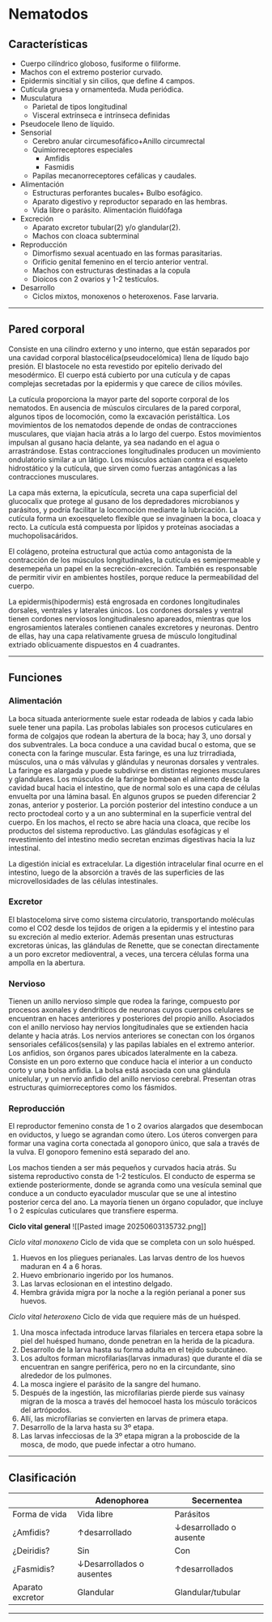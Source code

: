# Nematodos
## Características
- Cuerpo cilíndrico globoso, fusiforme o filiforme.
- Machos con el extremo posterior curvado.
- Epidermis sincitial y  sin cilios, que define 4 campos.
- Cutícula gruesa y ornamenteda. Muda periódica.
- Musculatura
	- Parietal de tipos longitudinal
	- Visceral extrínseca e intrínseca definidas
- Pseudocele lleno de líquido.
- Sensorial
	- Cerebro anular circumesofáfico+Anillo circumrectal
	- Quimiorreceptores especiales
		- Amfidis
		- Fasmidis
	- Papilas mecanorreceptores cefálicas y caudales.
- Alimentación
	- Estructuras perforantes bucales+ Bulbo  esofágico.
	- Aparato digestivo y reproductor  separado en las hembras.
	- Vida libre o parásito.  Alimentación fluidófaga
- Excreción
	- Aparato excretor tubular(2) y/o glandular(2).
	- Machos con cloaca subterminal
- Reproducción
	- Dimorfismo sexual acentuado en las formas parasitarias.
	- Orificio genital femenino en  el tercio anterior ventral.
	- Machos con estructuras  destinadas a la copula
	- Dioicos con 2 ovarios y 1-2  testículos.
- Desarrollo
	- Ciclos mixtos, monoxenos o heteroxenos. Fase larvaria.


---
## Pared corporal
Consiste en una cilindro externo y uno interno, que están separados por una cavidad corporal blastocélica(pseudocelómica) llena de líqudo bajo  presión. El blastocele no esta revestido por epitelio derivado del mesodérmico. El cuerpo está cubierto  por una cutícula  y  de capas complejas secretadas por la epidermis y  que carece de cilios móviles.

La cutícula proporciona la mayor parte del soporte corporal de los nematodos. En ausencia de músculos circulares de la pared corporal, algunos tipos de locomoción, como la excavación peristáltica. Los movimientos de los nematodos depende de ondas de contracciones musculares, que viajan hacia atrás a lo largo del cuerpo. Estos movimientos impulsan al gusano hacia delante, ya sea nadando en el agua o  arrastrándose. Estas contracciones longitudinales producen un movimiento ondulatorio similar a un látigo. Los músculos actúan contra el esqueleto hidrostático  y  la cutícula, que sirven como fuerzas antagónicas a las contracciones musculares.

La  capa más externa, la epicutícula, secreta una  capa superficial del glucocalix que protege al gusano de los depredadores microbianos y parásitos, y podría facilitar la locomoción mediante la lubricación. La cutícula forma un exoesqueleto  flexible  que se  invaginaen la boca, cloaca y recto. La cutícula está compuesta por lípidos y proteínas asociadas a muchopolisacáridos.

El colágeno, proteína estructural  que actúa como antagonista de la contracción de los músculos longitudinales, la cutícula es semipermeable y  desemepeña un papel en la  secreción-excreción. También es responsable de permitir vivir en ambientes hostiles, porque reduce la permeabilidad del cuerpo. 

La epidermis(hipodermis) está engrosada en cordones longitudinales dorsales, ventrales y laterales únicos. Los cordones dorsales y ventral tienen cordones nerviosos longitudinalesno  apareados, mientras que los engrosamientos laterales contienen canales excretores y neuronas. Dentro  de ellas, hay una  capa relativamente gruesa de músculo longitudinal extriado oblicuamente  dispuestos en 4  cuadrantes.

---
## Funciones
### Alimentación

La boca situada anteriormente suele  estar rodeada de labios y cada labio suele tener una papila.
Las probolas labiales son procesos cuticulares en forma de colgajos que rodean la abertura de la boca; hay 3, uno dorsal y dos subventrales. La boca conduce a una cavidad bucal o estoma, que se conecta con la faringe muscular. Esta faringe, es una luz trirradiada, músculos, una o más válvulas y glándulas y neuronas dorsales y ventrales. La faringe es alargada y puede subdivirse en distintas regiones musculares y glandulares. Los músculos de la faringe bombean el alimento desde la cavidad bucal hacia el intestino, que de normal solo es una capa  de células envuelta por una lámina basal. En algunos grupos se pueden diferenciar 2 zonas, anterior y posterior. La porción posterior del intestino conduce a un recto proctodeal corto y a un ano subterminal en  la superficie ventral del cuerpo.  En los machos, el recto se abre hacia una cloaca,  que recibe  los productos del sistema reproductivo.
Las  glándulas esofágicas y el revestimiento del intestino medio secretan enzimas digestivas hacia la luz intestinal.

La digestión inicial es extracelular. La digestión intracelular final ocurre en el intestino,  luego de la absorción  a través de las superficies de las microvellosidades  de las células intestinales. 
### Excretor

El blastoceloma sirve como sistema circulatorio, transportando moléculas como  el CO2 desde los tejidos de origen a la epidermis  y el intestino para su excreción al medio exterior.
Además presentan unas estructuras excretoras únicas, las glándulas de Renette, que  se conectan directamente a un poro excretor  medioventral, a veces, una tercera  células forma una ampolla en la abertura. 
### Nervioso

Tienen un anillo nervioso simple que rodea la faringe, compuesto por procesos  axonales y dendríticos de neuronas cuyos cuerpos  celulares se encuentran  en haces anteriores y posteriores del propio anillo. Asociados con  el anillo nervioso hay nervios longitudinales que se extienden  hacia delante y hacia atrás. Los nervios anteriores se conectan con  los órganos sensoriales cefálicos(sensila) y las papilas labiales en  el extremo anterior. Los anfidios, son órganos pares  ubicados lateralmente en   la cabeza. Consiste en un poro  externo que conduce hacia el interior a un conducto corto y una bolsa anfidia. La bolsa está asociada con una glándula unicelular, y un nervio anfidio del anillo nervioso cerebral.
Presentan otras estructuras quimiorreceptores  como los fásmidos.
### Reproducción
El reproductor femenino consta de 1 o 2 ovarios alargados que desembocan en oviductos, y luego se agrandan como útero. Los úteros convergen para formar una vagina corta conectada al gonoporo único, que sala a través de la vulva. El gonoporo femenino está separado del ano.

Los machos tienden a ser más pequeños y curvados hacia atrás. Su sistema reproductivo consta de 1-2 testículos. El conducto de esperma  se extiende posteriormente, donde se agranda como una vesícula  seminal que conduce a un conducto eyaculador muscular  que se une al intestino posterior cerca del ano. La mayoría tienen un órgano  copulador, que incluye 1 o 2  espículas cuticulares que transfiere esperma.

**Ciclo vital general**
![[Pasted image 20250603135732.png]]

*Ciclo vital monoxeno*
Ciclo de vida que se completa con un solo huésped.
1. Huevos en los pliegues perianales. Las larvas dentro de los huevos maduran en 4 a 6 horas.
2. Huevo embrionario ingerido por los humanos.
3. Las larvas eclosionan en el intestino delgado.
4. Hembra grávida migra por la noche a la región perianal a poner sus huevos.

*Ciclo vital heteroxeno*
Ciclo de vida que  requiere más  de un huésped.
1. Una mosca infectada introduce  larvas filariales  en tercera  etapa  sobre  la piel del huésped humano, donde penetran en la herida de la picadura.
2. Desarrollo de la larva hasta su forma adulta en el tejido subcutáneo.
3. Los adultos forman microfilarias(larvas inmaduras) que durante el día se encuentran en sangre periférica, pero no en la circundante, sino alrededor de los  pulmones.
4. La mosca ingiere el parásito de la sangre del humano.
5. Después de la ingestión, las microfilarias pierde pierde sus vainasy migran de la mosca a través del hemocoel hasta los músculo torácicos del artrópodos.
6. Allí, las microfilarias se convierten en larvas de primera etapa.
7. Desarrollo de la larva hasta su 3º etapa.
8. Las larvas infecciosas de la 3º  etapa migran a la proboscide de la mosca, de modo, que puede infectar a  otro humano.



---
## Clasificación

|                  | Adenophorea               | Secernentea             |
| ---------------- | ------------------------- | ----------------------- |
| Forma de vida    | Vida libre                | Parásitos               |
| ¿Amfidis?        | ↑desarrollado             | ↓desarrollado o ausente |
| ¿Deiridis?       | Sin                       | Con                     |
| ¿Fasmidis?       | ↓Desarrollados o ausentes | ↑desarrollados          |
| Aparato excretor | Glandular                 | Glandular/tubular       |

---